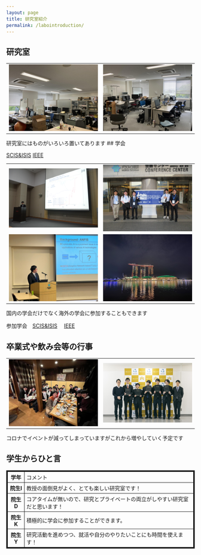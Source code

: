 ```yaml
---
layout: page
title: 研究室紹介
permalink: /labointroduction/
---
```

## 研究室
<table>
    <tr>
        <td><img src="/public/img/lab1.jpg" alt="" style="width: 100%; height: auto;"></td>
        <td><img src="/public/img/lab2.jpg" alt="" style="width: 100%; height: auto;"></td>
    </tr>
</table>
研究室にはものがいろいろ置いてあります
## 学会

[SCIS&ISIS](https://www.google.com/url?sa=t&source=web&rct=j&opi=89978449&url=http://soft-cr.org/scis/2024/&ved=2ahUKEwisr7DA84SIAxWWj68BHT6SDRIQFnoECAgQAQ&usg=AOvVaw1I3nQyUM5TXF1intbgu0cG)
[IEEE](https://www.ipsj.or.jp/annai/kanrenlink/IEEE.html)

<table>
    <tr>
        <td><img src="/public/img/20171012-120525-0.jpg" alt="" style="width: 100%; height: auto;"></td>
        <td><img src="/public/img/IEEE1.jpg" alt="" style="width: 100%; height: auto;"></td>
    </tr>
    <tr>
        <td><img src="/public/img/IEEE2.jpg" alt="" style="width: 100%; height: auto;"></td>
        <td><img src="/public/img/S__3.jpg" alt="" style="width: 100%; height: auto;"></td>
    </tr>
</table>
国内の学会だけでなく海外の学会に参加することもできます

参加学会　[SCIS&ISIS](https://www.google.com/url?sa=t&source=web&rct=j&opi=89978449&url=http://soft-cr.org/scis/2024/&ved=2ahUKEwisr7DA84SIAxWWj68BHT6SDRIQFnoECAgQAQ&usg=AOvVaw1I3nQyUM5TXF1intbgu0cG)　
[IEEE](https://www.ipsj.or.jp/annai/kanrenlink/IEEE.html)
## 卒業式や飲み会等の行事
<table>
    <tr>
        <td><img src="/public/img/gradCeremony.jpg" alt="" style="width: 100%; height: auto;"></td>
        <td><img src="/public/img/graduate.jpg" alt="" style="width: 100%; height: auto;"></td>
    </tr>
</table>

コロナでイベントが減ってしまっていますがこれから増やしていく予定です

## 学生からひと言


<table style="border-collapse: collapse; border: solid 3px;">
    <tr>
        <th style="padding: 4px 5px; border: solid 1px;">学年</th>
        <td style="padding: 4px 5px; border: solid 1px;">コメント</td>
    </tr>
    <tr>
        <th style="padding: 4px 5px; border: solid 1px;">院生I</th>
        <td style="padding: 4px 5px; border: solid 1px;">教授の面倒見がよく、とても楽しい研究室です！</td>
    </tr>
    <tr>
        <th style="padding: 4px 5px; border: solid 1px;">院生D</th>
        <td style="padding: 4px 5px; border: solid 1px;">コアタイムが無いので、研究とプライベートの両立がしやすい研究室だと思います！</td>
    </tr>
    <tr>
        <th style="padding: 4px 5px; border: solid 1px;">院生K</th>
        <td style="padding: 4px 5px; border: solid 1px;">積極的に学会に参加することができます。</td>
    </tr>
    <tr>
        <th style="padding: 4px 5px; border: solid 1px;">院生Y</th>
        <td style="padding: 4px 5px; border: solid 1px;">研究活動を進めつつ、就活や自分のやりたいことにも時間を使えます！</td>
    </tr>
</table>
